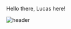 Hello there, Lucas here!

![header](https://capsule-render.vercel.app/api?type=wave&color=auto&height=300&section=header&text=Hello%20there%20,%20Lucas%20here&fontSize=90)
